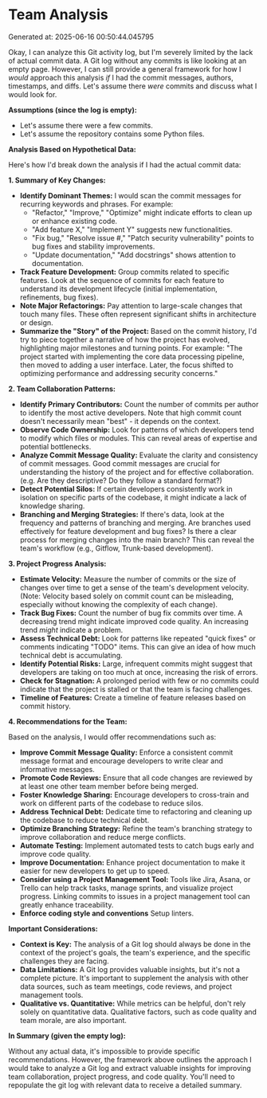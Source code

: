 # Team Analysis
Generated at: 2025-06-16 00:50:44.045795

Okay, I can analyze this Git activity log, but I'm severely limited by the lack of actual commit data. A Git log without any commits is like looking at an empty page. However, I can still provide a general framework for how I *would* approach this analysis *if* I had the commit messages, authors, timestamps, and diffs.  Let's assume there *were* commits and discuss what I would look for.

**Assumptions (since the log is empty):**

*   Let's assume there were a few commits.
*   Let's assume the repository contains some Python files.

**Analysis Based on Hypothetical Data:**

Here's how I'd break down the analysis if I had the actual commit data:

**1. Summary of Key Changes:**

*   **Identify Dominant Themes:**  I would scan the commit messages for recurring keywords and phrases.  For example:
    *   "Refactor," "Improve," "Optimize" might indicate efforts to clean up or enhance existing code.
    *   "Add feature X," "Implement Y" suggests new functionalities.
    *   "Fix bug," "Resolve issue #," "Patch security vulnerability" points to bug fixes and stability improvements.
    *   "Update documentation," "Add docstrings" shows attention to documentation.
*   **Track Feature Development:** Group commits related to specific features.  Look at the sequence of commits for each feature to understand its development lifecycle (initial implementation, refinements, bug fixes).
*   **Note Major Refactorings:** Pay attention to large-scale changes that touch many files. These often represent significant shifts in architecture or design.
*   **Summarize the "Story" of the Project:**  Based on the commit history, I'd try to piece together a narrative of how the project has evolved, highlighting major milestones and turning points.  For example: "The project started with implementing the core data processing pipeline, then moved to adding a user interface. Later, the focus shifted to optimizing performance and addressing security concerns."

**2. Team Collaboration Patterns:**

*   **Identify Primary Contributors:** Count the number of commits per author to identify the most active developers. Note that high commit count doesn't necessarily mean "best" - it depends on the context.
*   **Observe Code Ownership:**  Look for patterns of which developers tend to modify which files or modules.  This can reveal areas of expertise and potential bottlenecks.
*   **Analyze Commit Message Quality:** Evaluate the clarity and consistency of commit messages.  Good commit messages are crucial for understanding the history of the project and for effective collaboration. (e.g. Are they descriptive? Do they follow a standard format?)
*   **Detect Potential Silos:** If certain developers consistently work in isolation on specific parts of the codebase, it might indicate a lack of knowledge sharing.
*   **Branching and Merging Strategies:** If there's data, look at the frequency and patterns of branching and merging.  Are branches used effectively for feature development and bug fixes? Is there a clear process for merging changes into the main branch? This can reveal the team's workflow (e.g., Gitflow, Trunk-based development).

**3. Project Progress Analysis:**

*   **Estimate Velocity:** Measure the number of commits or the size of changes over time to get a sense of the team's development velocity.  (Note: Velocity based solely on commit count can be misleading, especially without knowing the complexity of each change).
*   **Track Bug Fixes:**  Count the number of bug fix commits over time.  A decreasing trend might indicate improved code quality. An increasing trend *might* indicate a problem.
*   **Assess Technical Debt:** Look for patterns like repeated "quick fixes" or comments indicating "TODO" items. This can give an idea of how much technical debt is accumulating.
*   **Identify Potential Risks:**  Large, infrequent commits might suggest that developers are taking on too much at once, increasing the risk of errors.
*   **Check for Stagnation:**  A prolonged period with few or no commits could indicate that the project is stalled or that the team is facing challenges.
*   **Timeline of Features:** Create a timeline of feature releases based on commit history.

**4. Recommendations for the Team:**

Based on the analysis, I would offer recommendations such as:

*   **Improve Commit Message Quality:**  Enforce a consistent commit message format and encourage developers to write clear and informative messages.
*   **Promote Code Reviews:**  Ensure that all code changes are reviewed by at least one other team member before being merged.
*   **Foster Knowledge Sharing:**  Encourage developers to cross-train and work on different parts of the codebase to reduce silos.
*   **Address Technical Debt:**  Dedicate time to refactoring and cleaning up the codebase to reduce technical debt.
*   **Optimize Branching Strategy:**  Refine the team's branching strategy to improve collaboration and reduce merge conflicts.
*   **Automate Testing:**  Implement automated tests to catch bugs early and improve code quality.
*   **Improve Documentation:** Enhance project documentation to make it easier for new developers to get up to speed.
*   **Consider using a Project Management Tool:** Tools like Jira, Asana, or Trello can help track tasks, manage sprints, and visualize project progress.  Linking commits to issues in a project management tool can greatly enhance traceability.
*    **Enforce coding style and conventions** Setup linters.

**Important Considerations:**

*   **Context is Key:**  The analysis of a Git log should always be done in the context of the project's goals, the team's experience, and the specific challenges they are facing.
*   **Data Limitations:**  A Git log provides valuable insights, but it's not a complete picture.  It's important to supplement the analysis with other data sources, such as team meetings, code reviews, and project management tools.
*   **Qualitative vs. Quantitative:** While metrics can be helpful, don't rely solely on quantitative data. Qualitative factors, such as code quality and team morale, are also important.

**In Summary (given the empty log):**

Without any actual data, it's impossible to provide specific recommendations. However, the framework above outlines the approach I would take to analyze a Git log and extract valuable insights for improving team collaboration, project progress, and code quality. You'll need to repopulate the git log with relevant data to receive a detailed summary.
